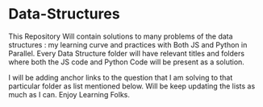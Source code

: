 # Data-Structures

This Repository Will contain solutions to many problems of the data structures : my learning curve and practices with Both JS and Python in Parallel.
Every Data Structure folder will have relevant titles and folders where both the JS code and Python Code will be present as a solution. 

I will be adding anchor links to the question that I am solving to that particular folder as list mentioned below. Will be keep updating the lists as much as I can. Enjoy Learning Folks.
